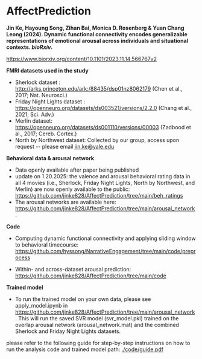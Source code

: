 # AffectPrediction

**Jin Ke, Hayoung Song, Zihan Bai, Monica D. Rosenberg & Yuan Chang Leong (2024). Dynamic functional connectivity encodes generalizable representations of emotional arousal across individuals and situational contexts. _bioRxiv_.**  

https://www.biorxiv.org/content/10.1101/2023.11.14.566767v2
       
         
**FMRI datasets used in the study**          

* Sherlock dataset : http://arks.princeton.edu/ark:/88435/dsp01nz8062179 (Chen et al., 2017; Nat. Neurosci.)  
* Friday Night Lights dataset : https://openneuro.org/datasets/ds003521/versions/2.2.0 (Chang et al., 2021; Sci. Adv.)  
* Merlin dataset: https://openneuro.org/datasets/ds001110/versions/00003 (Zadbood et al., 2017; Cereb. Cortex.)  
* North by Northwest dataset: Collected by our group, access upon request -- please email jin.ke@yale.edu

**Behavioral data & arousal network**       

* Data openly available after paper being published
* update on 1.20.2025: the valence and arousal behavioral rating data in all 4 movies (i.e., Sherlock, Friday Night Lights, North by Northwest, and Merlin) are now openly available to the public:  https://github.com/jinke828/AffectPrediction/tree/main/beh_ratings
* The arousal networks are available here: https://github.com/jinke828/AffectPrediction/tree/main/arousal_network.

**Code**      
* Computing dynamic functional connectivity and applying sliding window to behavioral timecourse: 
https://github.com/hyssong/NarrativeEngagement/tree/main/code/preprocess

* Within- and across-dataset arousal prediction:             
https://github.com/jinke828/AffectPrediction/tree/main/code

**Trained model**
* To run the trained model on your own data, please see apply_model.ipynb in https://github.com/jinke828/AffectPrediction/tree/main/arousal_network. This will run the saved SVR model (svr_model.pkl) trained on the overlap arousal network (arousal_network.mat) and the combined Sherlock and Friday Night Lights datasets.

please refer to the following guide for step-by-step instructions on how to run the analysis code and trained model
path: [./code/guide.pdf](https://github.com/jinke828/AffectPrediction/blob/main/code/Code_guide.pdf)

